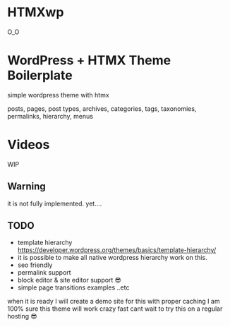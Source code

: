 # HTMXwp

O_O


# WordPress + HTMX Theme Boilerplate

simple wordpress theme with htmx

posts, pages, post types, archives, categories, tags, taxonomies, permalinks, hierarchy, menus

# Videos
WIP

## Warning 
it is not fully implemented. yet....

## TODO
-  template hierarchy https://developer.wordpress.org/themes/basics/template-hierarchy/
- it is possible to make all native wordpress hierarchy work on this.
- seo friendly
- permalink support
- block editor & site editor support 😎
- simple page transitions examples ..etc



when it is ready I will create a demo site for this
with proper caching I am 100% sure this theme will work crazy fast
cant wait to try this on a regular hosting  😎
